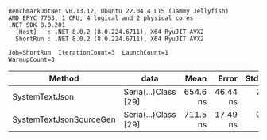 ```

BenchmarkDotNet v0.13.12, Ubuntu 22.04.4 LTS (Jammy Jellyfish)
AMD EPYC 7763, 1 CPU, 4 logical and 2 physical cores
.NET SDK 8.0.201
  [Host]   : .NET 8.0.2 (8.0.224.6711), X64 RyuJIT AVX2
  ShortRun : .NET 8.0.2 (8.0.224.6711), X64 RyuJIT AVX2

Job=ShortRun  IterationCount=3  LaunchCount=1  
WarmupCount=3  

```
| Method                  | data                 | Mean     | Error    | StdDev  | Min      | Max      | Gen0   | Allocated |
|------------------------ |--------------------- |---------:|---------:|--------:|---------:|---------:|-------:|----------:|
| SystemTextJson          | Seria(...)Class [29] | 654.6 ns | 46.44 ns | 2.55 ns | 652.2 ns | 657.3 ns | 0.0038 |     392 B |
| SystemTextJsonSourceGen | Seria(...)Class [29] | 711.5 ns | 17.49 ns | 0.96 ns | 710.5 ns | 712.3 ns | 0.0048 |     464 B |
